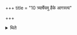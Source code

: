 +++
title = "10 त्र्यार्षेयमु हैके आगस्त्य"

+++

<details><summary>थिते</summary>

त्र्यार्षेयमु हैके । आगस्त्य दार्ढच्युतैध्मवाहेति । इध्मवाहवद्दृढच्युतवदगस्तिवदिति १०
</details>
